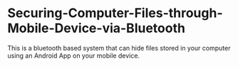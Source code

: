 # Securing-Computer-Files-through-Mobile-Device-via-Bluetooth
This is a bluetooth based system that can hide files stored in your computer using an Android App on your mobile device.
